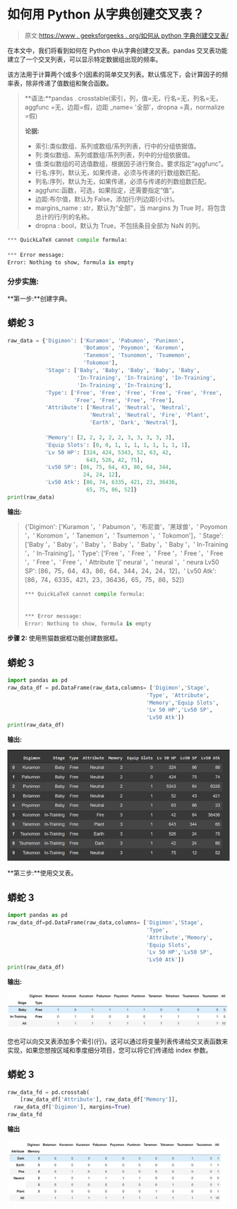 # 如何用 Python 从字典创建交叉表？

> 原文:[https://www . geeksforgeeks . org/如何从 python 字典创建交叉表/](https://www.geeksforgeeks.org/how-to-create-crosstabs-from-a-dictionary-in-python/)

在本文中，我们将看到如何在 Python 中从字典创建交叉表。pandas 交叉表功能建立了一个交叉列表，可以显示特定数据组出现的频率。

该方法用于计算两个(或多个)因素的简单交叉列表。默认情况下，会计算因子的频率表，除非传递了值数组和聚合函数。

> **语法:**pandas . crosstable(索引，列，值=无，行名=无，列名=无，aggfunc =无，边距=假，边距 _name= '全部'，dropna =真，normalize =假)
> 
> **论据:**
> 
> *   索引:类似数组、系列或数组/系列列表，行中的分组依据值。
> *   列:类似数组、系列或数组/系列列表，列中的分组依据值。
> *   值:类似数组的可选值数组，根据因子进行聚合。要求指定“aggfunc”。
> *   行名:序列，默认无，如果传递，必须与传递的行数组数匹配。
> *   列名:序列，默认为无，如果传递，必须与传递的列数组数匹配。
> *   aggfunc:函数，可选，如果指定，还需要指定“值”。
> *   边距:布尔值，默认为 False，添加行/列边距(小计)。
> *   margins_name : str，默认为“全部”，当 margins 为 True 时，将包含总计的行/列的名称。
> *   dropna : bool，默认为 True，不包括条目全部为 NaN 的列。

```py
*** QuickLaTeX cannot compile formula:

*** Error message:
Error: Nothing to show, formula is empty

```

### **分步实施:**

**第一步:**创建字典。

## 蟒蛇 3

```py
raw_data = {'Digimon': ['Kuramon', 'Pabumon', 'Punimon',
                        'Botamon', 'Poyomon', 'Koromon', 
                        'Tanemon', 'Tsunomon', 'Tsumemon', 
                        'Tokomon'],
            'Stage': ['Baby', 'Baby', 'Baby', 'Baby', 'Baby',
                      'In-Training', 'In-Training', 'In-Training',
                      'In-Training', 'In-Training'],
            'Type': ['Free', 'Free', 'Free', 'Free', 'Free', 'Free',
                     'Free', 'Free', 'Free', 'Free'],
            'Attribute': ['Neutral', 'Neutral', 'Neutral',
                          'Neutral', 'Neutral', 'Fire', 'Plant',
                          'Earth', 'Dark', 'Neutral'],

            'Memory': [2, 2, 2, 2, 2, 3, 3, 3, 3, 3],
            'Equip Slots': [0, 0, 1, 1, 1, 1, 1, 1, 1, 1],
            'Lv 50 HP': [324, 424, 5343, 52, 63, 42,
                         643, 526, 42, 75],
            'Lv50 SP': [86, 75, 64, 43, 86, 64, 344,
                        24, 24, 12],
            'Lv50 Atk': [86, 74, 6335, 421, 23, 36436, 
                         65, 75, 86, 52]}
print(raw_data)
```

**输出:**

> {'Digimon': ['Kuramon '，' Pabumon '，'布尼兽'，'黑球兽'，' Poyomon '，' Koromon '，' Tanemon '，' Tsumemon '，' Tokomon']，' Stage': ['Baby '，' Baby '，' Baby '，' Baby '，' Baby '，' Baby '，' In-Training '，' In-Training']，' Type': ['Free '，' Free '，' Free '，' Free '，' Free '，' Free '，' Free '，' Attribute '[' neural '，' neural '，' neura Lv50 SP': [86，75，64，43，86，64，344，24，24，12]，' Lv50 Atk': [86，74，6335，421，23，36436，65，75，86，52]}
> 
> ```py
> *** QuickLaTeX cannot compile formula:
>  
> 
> *** Error message:
> Error: Nothing to show, formula is empty
> 
> ```

**步骤 2:** 使用熊猫数据框功能创建数据框。

## 蟒蛇 3

```py
import pandas as pd
raw_data_df = pd.DataFrame(raw_data,columns= ['Digimon','Stage',
                                            'Type', 'Attribute',
                                            'Memory','Equip Slots',
                                            'Lv 50 HP','Lv50 SP',
                                            'Lv50 Atk'])
print(raw_data_df)
```

**输出:**

![](img/7a10a394c3937e1c0bcb07351b4dfcfc.png)

**第三步:**使用交叉表。

## 蟒蛇 3

```py
import pandas as pd
raw_data_df=pd.DataFrame(raw_data,columns= ['Digimon','Stage',
                                            'Type',
                                            'Attribute','Memory',
                                            'Equip Slots',
                                            'Lv 50 HP','Lv50 SP',
                                            'Lv50 Atk'])
print(raw_data_df)
```

**输出:**

![](img/49c4c78245a70ee53e0f13902fd8a1de.png)

您也可以向交叉表添加多个索引(行)。这可以通过将变量列表传递给交叉表函数来实现，如果您想按区域和季度细分项目，您可以将它们传递给 index 参数。

## 蟒蛇 3

```py
raw_data_fd = pd.crosstab(
    [raw_data_df['Attribute'], raw_data_df['Memory']],
  raw_data_df['Digimon'], margins=True)
raw_data_fd
```

**输出**

![](img/d5c550ce562911b4d6e4d319fde2a0b9.png)